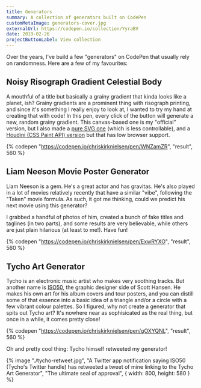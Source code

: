 ```yaml
---
title: Generators
summary: A collection of generators built on CodePen
customMetaImage: generators-cover.jpg
externalUrl: https://codepen.io/collection/YyraBV
date: 2019-02-26
projectButtonLabel: View collection
---
```


Over the years, I've build a few "generators" on CodePen that usually rely on randomness. Here are a few of my favourites:

## Noisy Risograph Gradient Celestial Body

A mouthful of a title but basically a grainy gradient that kinda looks like a planet, ish? Grainy gradients are a prominent thing with risograph printing, and since it's something I really enjoy to look at, I wanted to try my hand at creating that with code! In this pen, every click of the button will generate a new, random grainy gradient. This canvas-based one is my "official" version, but I also made a [pure SVG one](https://codepen.io/chriskirknielsen/pen/rNmgXyV) (which is less controllable), and a [Houdini (CSS Paint API) version](https://codepen.io/chriskirknielsen/pen/wveMqxv) but that has low browser support.

{% codepen "https://codepen.io/chriskirknielsen/pen/WNZamZR", "result", 560 %}

## Liam Neeson Movie Poster Generator

Liam Neeson is a gem. He's a great actor and has gravitas. He's also played in a lot of movies relatively recently that have a similar "vibe", following the "Taken" movie formula. As such, it got me thinking, could we predict his next movie using this generator?

I grabbed a handful of photos of him, created a bunch of fake titles and taglines (in two parts), and some results are very believable, while others are just plain hilarious (at least to me!). Have fun!

{% codepen "https://codepen.io/chriskirknielsen/pen/ExwRYXO", "result", 560 %}

## Tycho Art Generator

Tycho is an electronic music artist who makes very soothing tracks. But another name is [ISO50](https://iso50.com/), the graphic designer side of Scott Hansen. He makes his own art for his album covers and tour posters, and you can distill some of that essence into a basic idea of a triangle and/or a circle with a few vibrant colour palettes. So I figured, why not create a generator that spits out Tycho art? It's nowhere near as sophisicated as the real thing, but once in a while, it comes pretty close!

{% codepen "https://codepen.io/chriskirknielsen/pen/gOXYQNL", "result", 560 %}

Oh and pretty cool thing: Tycho himself retweeted my generator!

{% image "./tycho-retweet.jpg", "A Twitter app notification saying ISO50 (Tycho's Twitter handle) has retweeted a tweet of mine linking to the Tycho Art Generator", "The ultimate seal of approval", { width: 800, height: 580 } %}
